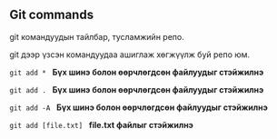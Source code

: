 ## Git commands
git командуудын тайлбар, тусламжийн репо.

git дээр үзсэн командуудаа ашиглаж хөгжүүлж буй репо юм.

`git add * `  **Бүх шинэ болон өөрчлөгдсөн файлуудыг стэйжилнэ**

`git add . `  **Бүх шинэ болон өөрчлөгдсөн файлуудыг стэйжилнэ**

`git add -A `  **Бүх шинэ болон өөрчлөгдсөн файлуудыг стэйжилнэ**

`git add [file.txt] `  **file.txt файлыг стэйжилнэ**
